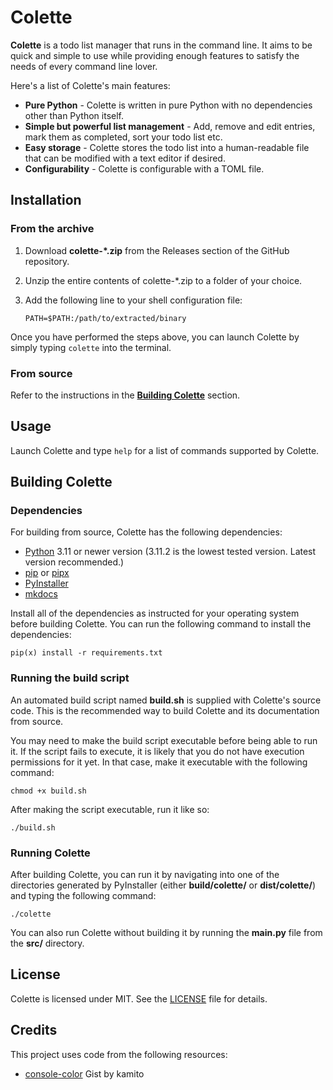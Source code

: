 # Colette

**Colette** is a todo list manager that runs in the command line. It aims to be quick and simple to use while providing enough features to satisfy the needs of every command line lover.

Here's a list of Colette's main features:

- **Pure Python** - Colette is written in pure Python with no dependencies other than Python itself.
- **Simple but powerful list management** - Add, remove and edit entries, mark them as completed, sort your todo list etc.
- **Easy storage** - Colette stores the todo list into a human-readable file that can be modified with a text editor if desired.
- **Configurability** - Colette is configurable with a TOML file.

## Installation

### From the archive

1. Download **colette-*.zip** from the Releases section of the GitHub repository.
2. Unzip the entire contents of colette-*.zip to a folder of your choice.
3. Add the following line to your shell configuration file:

    `PATH=$PATH:/path/to/extracted/binary`

Once you have performed the steps above, you can launch Colette by simply typing `colette` into the terminal.

### From source

Refer to the instructions in the **[Building Colette](#building-colette)** section.

## Usage

Launch Colette and type `help` for a list of commands supported by Colette.

## Building Colette

### Dependencies

For building from source, Colette has the following dependencies:
* [Python](https://www.python.org/) 3.11 or newer version (3.11.2 is the lowest tested version. Latest version recommended.)
* [pip](https://pypi.org/project/pip/) or [pipx](https://github.com/pypa/pipx)
* [PyInstaller](https://pyinstaller.org/)
* [mkdocs](https://www.mkdocs.org/)

Install all of the dependencies as instructed for your operating system before building Colette. You can run the following command to install the dependencies:

    pip(x) install -r requirements.txt

### Running the build script

An automated build script named **build.sh** is supplied with Colette's source code. This is the recommended way to build Colette and its documentation from source.

You may need to make the build script executable before being able to run it. If the script fails to execute, it is likely that you do not have execution permissions for it yet. In that case, make it executable with the following command:

    chmod +x build.sh

After making the script executable, run it like so:

    ./build.sh

### Running Colette

After building Colette, you can run it by navigating into one of the directories generated by PyInstaller (either **build/colette/** or **dist/colette/**) and typing the following command:

    ./colette

You can also run Colette without building it by running the **main.py** file from the **src/** directory.

## License

Colette is licensed under MIT. See the [LICENSE](./LICENSE) file for details.

## Credits

This project uses code from the following resources:
* [console-color](https://gist.github.com/kamito/704813) Gist by kamito
